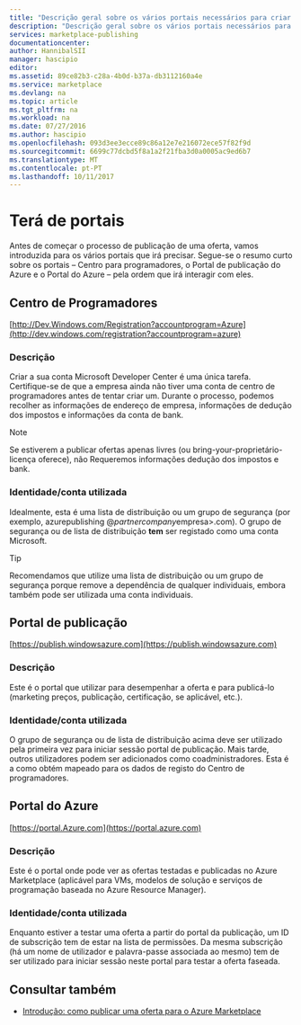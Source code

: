 ```yaml
---
title: "Descrição geral sobre os vários portais necessários para criar uma oferta para Marketplace | Microsoft Docs"
description: "Descrição geral sobre os vários portais necessários para criar uma oferta para o Marketplace"
services: marketplace-publishing
documentationcenter: 
author: HannibalSII
manager: hascipio
editor: 
ms.assetid: 89ce82b3-c28a-4b0d-b37a-db3112160a4e
ms.service: marketplace
ms.devlang: na
ms.topic: article
ms.tgt_pltfrm: na
ms.workload: na
ms.date: 07/27/2016
ms.author: hascipio
ms.openlocfilehash: 093d3ee3ecce89c86a12e7e216072ece57f82f9d
ms.sourcegitcommit: 6699c77dcbd5f8a1a2f21fba3d0a0005ac9ed6b7
ms.translationtype: MT
ms.contentlocale: pt-PT
ms.lasthandoff: 10/11/2017
---
```

# <a name="portals-you-will-need"></a>Terá de portais
Antes de começar o processo de publicação de uma oferta, vamos introduzida para os vários portais que irá precisar. Segue-se o resumo curto sobre os portais – Centro para programadores, o Portal de publicação do Azure e o Portal do Azure – pela ordem que irá interagir com eles.                                                                            

## <a name="developer-center"></a>Centro de Programadores
[http://Dev.Windows.com/Registration?accountprogram=Azure](http://dev.windows.com/registration?accountprogram=azure)

### <a name="description"></a>Descrição
Criar a sua conta Microsoft Developer Center é uma única tarefa. Certifique-se de que a empresa ainda não tiver uma conta de centro de programadores antes de tentar criar um. Durante o processo, podemos recolher as informações de endereço de empresa, informações de dedução dos impostos e informações da conta de bank.

> [!NOTE]
> Se estiverem a publicar ofertas apenas livres (ou bring-your-proprietário-licença oferece), não Requeremos informações dedução dos impostos e bank.
> 
> 

### <a name="identityaccount-used"></a>Identidade/conta utilizada
Idealmente, esta é uma lista de distribuição ou um grupo de segurança (por exemplo, azurepublishing @*partnercompany*empresa>.com). O grupo de segurança ou de lista de distribuição **tem** ser registado como uma conta Microsoft.

> [!TIP]
> Recomendamos que utilize uma lista de distribuição ou um grupo de segurança porque remove a dependência de qualquer individuais, embora também pode ser utilizada uma conta individuais.
> 
> 

## <a name="publishing-portal"></a>Portal de publicação
[https://publish.windowsazure.com](https://publish.windowsazure.com)

### <a name="description"></a>Descrição
Este é o portal que utilizar para desempenhar a oferta e para publicá-lo (marketing preços, publicação, certificação, se aplicável, etc.).

### <a name="identityaccount-used"></a>Identidade/conta utilizada
O grupo de segurança ou de lista de distribuição acima deve ser utilizado pela primeira vez para iniciar sessão portal de publicação. Mais tarde, outros utilizadores podem ser adicionados como coadministradores. Esta é a como obtém mapeado para os dados de registo do Centro de programadores.

## <a name="azure-portal"></a>Portal do Azure
[https://portal.Azure.com](https://portal.azure.com)

### <a name="description"></a>Descrição
Este é o portal onde pode ver as ofertas testadas e publicadas no Azure Marketplace (aplicável para VMs, modelos de solução e serviços de programação baseada no Azure Resource Manager).

### <a name="identityaccount-used"></a>Identidade/conta utilizada
Enquanto estiver a testar uma oferta a partir do portal da publicação, um ID de subscrição tem de estar na lista de permissões. Da mesma subscrição (há um nome de utilizador e palavra-passe associada ao mesmo) tem de ser utilizado para iniciar sessão neste portal para testar a oferta faseada.

## <a name="see-also"></a>Consultar também
* [Introdução: como publicar uma oferta para o Azure Marketplace](marketplace-publishing-getting-started.md)


